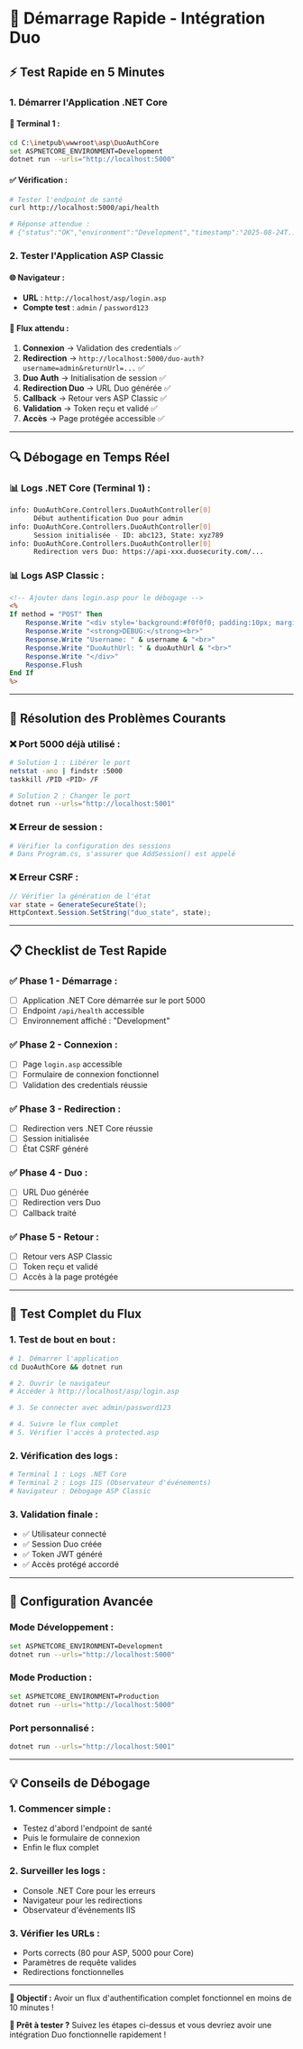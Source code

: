 # 🚀 Démarrage Rapide - Intégration Duo

## ⚡ Test Rapide en 5 Minutes

### **1. Démarrer l'Application .NET Core**

#### **📁 Terminal 1 :**
```bash
cd C:\inetpub\wwwroot\asp\DuoAuthCore
set ASPNETCORE_ENVIRONMENT=Development
dotnet run --urls="http://localhost:5000"
```

#### **✅ Vérification :**
```bash
# Tester l'endpoint de santé
curl http://localhost:5000/api/health

# Réponse attendue :
# {"status":"OK","environment":"Development","timestamp":"2025-08-24T...","version":"1.0.0"}
```

### **2. Tester l'Application ASP Classic**

#### **🌐 Navigateur :**
- **URL** : `http://localhost/asp/login.asp`
- **Compte test** : `admin` / `password123`

#### **🔄 Flux attendu :**
1. **Connexion** → Validation des credentials ✅
2. **Redirection** → `http://localhost:5000/duo-auth?username=admin&returnUrl=...` ✅
3. **Duo Auth** → Initialisation de session ✅
4. **Redirection Duo** → URL Duo générée ✅
5. **Callback** → Retour vers ASP Classic ✅
6. **Validation** → Token reçu et validé ✅
7. **Accès** → Page protégée accessible ✅

---

## 🔍 Débogage en Temps Réel

### **📊 Logs .NET Core (Terminal 1) :**
```bash
info: DuoAuthCore.Controllers.DuoAuthController[0]
      Début authentification Duo pour admin
info: DuoAuthCore.Controllers.DuoAuthController[0]
      Session initialisée - ID: abc123, State: xyz789
info: DuoAuthCore.Controllers.DuoAuthController[0]
      Redirection vers Duo: https://api-xxx.duosecurity.com/...
```

### **📊 Logs ASP Classic :**
```asp
<!-- Ajouter dans login.asp pour le débogage -->
<%
If method = "POST" Then
    Response.Write "<div style='background:#f0f0f0; padding:10px; margin:10px;'>"
    Response.Write "<strong>DEBUG:</strong><br>"
    Response.Write "Username: " & username & "<br>"
    Response.Write "DuoAuthUrl: " & duoAuthUrl & "<br>"
    Response.Write "</div>"
    Response.Flush
End If
%>
```

---

## 🚨 Résolution des Problèmes Courants

### **❌ Port 5000 déjà utilisé :**
```bash
# Solution 1 : Libérer le port
netstat -ano | findstr :5000
taskkill /PID <PID> /F

# Solution 2 : Changer le port
dotnet run --urls="http://localhost:5001"
```

### **❌ Erreur de session :**
```bash
# Vérifier la configuration des sessions
# Dans Program.cs, s'assurer que AddSession() est appelé
```

### **❌ Erreur CSRF :**
```csharp
// Vérifier la génération de l'état
var state = GenerateSecureState();
HttpContext.Session.SetString("duo_state", state);
```

---

## 📋 Checklist de Test Rapide

### **✅ Phase 1 - Démarrage :**
- [ ] Application .NET Core démarrée sur le port 5000
- [ ] Endpoint `/api/health` accessible
- [ ] Environnement affiché : "Development"

### **✅ Phase 2 - Connexion :**
- [ ] Page `login.asp` accessible
- [ ] Formulaire de connexion fonctionnel
- [ ] Validation des credentials réussie

### **✅ Phase 3 - Redirection :**
- [ ] Redirection vers .NET Core réussie
- [ ] Session initialisée
- [ ] État CSRF généré

### **✅ Phase 4 - Duo :**
- [ ] URL Duo générée
- [ ] Redirection vers Duo
- [ ] Callback traité

### **✅ Phase 5 - Retour :**
- [ ] Retour vers ASP Classic
- [ ] Token reçu et validé
- [ ] Accès à la page protégée

---

## 🎯 Test Complet du Flux

### **1. Test de bout en bout :**
```bash
# 1. Démarrer l'application
cd DuoAuthCore && dotnet run

# 2. Ouvrir le navigateur
# Accéder à http://localhost/asp/login.asp

# 3. Se connecter avec admin/password123

# 4. Suivre le flux complet
# 5. Vérifier l'accès à protected.asp
```

### **2. Vérification des logs :**
```bash
# Terminal 1 : Logs .NET Core
# Terminal 2 : Logs IIS (Observateur d'événements)
# Navigateur : Débogage ASP Classic
```

### **3. Validation finale :**
- ✅ Utilisateur connecté
- ✅ Session Duo créée
- ✅ Token JWT généré
- ✅ Accès protégé accordé

---

## 🔧 Configuration Avancée

### **Mode Développement :**
```bash
set ASPNETCORE_ENVIRONMENT=Development
dotnet run --urls="http://localhost:5000"
```

### **Mode Production :**
```bash
set ASPNETCORE_ENVIRONMENT=Production
dotnet run --urls="http://localhost:5000"
```

### **Port personnalisé :**
```bash
dotnet run --urls="http://localhost:5001"
```

---

## 💡 Conseils de Débogage

### **1. Commencer simple :**
- Testez d'abord l'endpoint de santé
- Puis le formulaire de connexion
- Enfin le flux complet

### **2. Surveiller les logs :**
- Console .NET Core pour les erreurs
- Navigateur pour les redirections
- Observateur d'événements IIS

### **3. Vérifier les URLs :**
- Ports corrects (80 pour ASP, 5000 pour Core)
- Paramètres de requête valides
- Redirections fonctionnelles

---

**🎯 Objectif :** Avoir un flux d'authentification complet fonctionnel en moins de 10 minutes !

**🚀 Prêt à tester ?** Suivez les étapes ci-dessus et vous devriez avoir une intégration Duo fonctionnelle rapidement !
